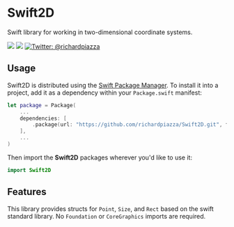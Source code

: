 # Swift2D

Swift library for working in two-dimensional coordinate systems.

<p>
  <img src="https://github.com/richardpiazza/Swift2D/workflows/Swift/badge.svg" />
  <img src="https://img.shields.io/badge/Swift-5.2-orange.svg" />
  <a href="https://twitter.com/richardpiazza">
    <img src="https://img.shields.io/badge/twitter-@richardpiazza-blue.svg?style=flat" alt="Twitter: @richardpiazza" />
  </a>
</p>

## Usage

Swift2D is distributed using the [Swift Package Manager](https://swift.org/package-manager). To install it into a project, add it as a dependency within your `Package.swift` manifest:

```swift
let package = Package(
    ...
    dependencies: [
        .package(url: "https://github.com/richardpiazza/Swift2D.git", from: "1.0.0")
    ],
    ...
)
```

Then import the **Swift2D** packages wherever you'd like to use it:

```swift
import Swift2D
```

## Features

This library provides structs for `Point`, `Size`, and `Rect` based on the swift standard library. No `Foundation` or `CoreGraphics` imports are required.

